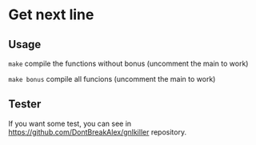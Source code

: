 # Get next line

## Usage

``make`` compile the functions without bonus (uncomment the main to work)

``make bonus`` compile all funcions (uncomment the main to work)

## Tester

If you want some test, you can see in https://github.com/DontBreakAlex/gnlkiller repository.
